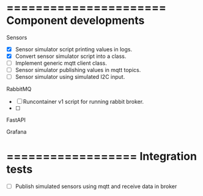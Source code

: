 ======================
Component developments
======================
Sensors
- [x] Sensor simulator script printing values in logs.
- [x] Convert sensor simulator script into a class.
- [ ] Implement generic mqtt client class.
- [ ] Sensor simulator publishing values in mqtt topics.
- [ ] Sensor simulator using simulated I2C input.

RabbitMQ
- [ ] Runcontainer v1 script for running rabbit broker.
- [ ] 

FastAPI

Grafana

==================
Integration tests
==================
- [ ] Publish simulated sensors using mqtt and receive data in broker